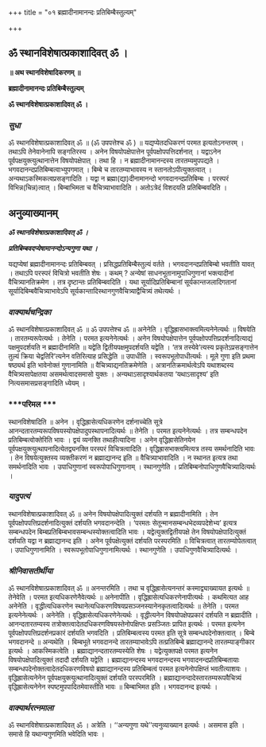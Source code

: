 +++
title = "०१ ब्रह्मादीनामानन्दः प्रतिबिम्बैस्तुल्यम्"

+++


## ॐ स्थानविशेषात्प्रकाशादिवत् ॐ ।

**॥ अथ स्थानविशेषादिकरणम् ॥**

**ब्रह्मादीनामानन्दः प्रतिबिम्बैस्तुल्यम्**

**ॐ स्थानविशेषात्प्रकाशादिवत् ॐ ।**

### ***सुधा***

ॐ स्थानविशेषात्प्रकाशादिवत् ॐ ॥ (ॐ उपपत्तेश्च ॐ ) ॥ यद्यप्येतदधिकरणं परमत इत्यतोऽनन्तरम् । तथाऽपि तेनेवानेनापि सङ्गतिरस्य । अनेन विषयोपक्षेपात्तेन पूर्वपक्षोपपत्तिदर्शनात् । यद्वाऽनेन पूर्वपक्षयुक्त्युत्थानात्तेन विषयोपक्षेपात् । तथा हि । न ब्रह्मादीनामानन्दस्य तारतम्यमुपपद्यते । भगवदानन्दप्रतिबिम्बत्वाभ्युपगमात् । बिम्बे च तारतम्याभावस्य न स्तानतोऽपीत्युक्तत्वात् । अन्यथाऽकस्मिकत्वप्रसङ्गादिति । यद्वा न ब्रह्मा(द्या)दीनामानन्दो भगवदानन्दप्रतिबिम्बः । परस्परं विभिन्न(चिन्न)त्वात् । बिम्बाभिमता च वैचित्र्याभावादिति । अतोऽत्रेदं विशदयति प्रतिबिम्बवदिति ।

## **अनुव्याख्यानम्**

***ॐ स्थानविशेषात्प्रकाशादिवत् ॐ ।***

***प्रतिबिम्बवदप्येषामानन्दोऽन्यगुणा यथा ।***

यद्यप्येषां ब्रह्मादीनामानन्दः प्रतिबिम्बवत् । प्रसिद्धप्रतिबिम्बैस्तुल्यं वर्तते । भगवदानन्दप्रतिबिम्बो भवतीति यावत् । तथाऽपि परस्परं विचित्रो भवतीति शेषः । कथम् ? अन्येषां साधनभूतानामुपाधिगुणानां भक्त्यादीनां वैचित्र्यानतिक्रमेण । तत्र दृष्टान्तः प्रतिबिम्बवदिति । यथा सूर्यादिप्रतिबिम्बानां सूर्यकान्तजलादिगतानां सूर्यादिबिम्बवैचित्र्याभावेऽपि सूर्यकान्तादिस्थानगुणवैचित्र्याद्वैचित्र्यं तथेत्यर्थः ।

### ***वाक्यार्थचन्द्रिका***

ॐ स्थानविशेषात्प्रकाशादिवत् ॐ ॥ ॐ उपपत्तेश्च ॐ ॥ अनेनेति । वृद्धिह्रासभाक्त्वमित्यनेनेत्यर्थः ॥ विषयेति । तारतम्यरूपेत्यर्थः । तेनेति । परमत इत्यनेनेत्यर्थः । अनेन विषयोपक्षेपात्तेन पूर्वपक्षोपपत्तिप्रदर्शनादित्याद्यं पक्षमुपदर्शयति न ब्रह्मादीनामिति ॥ यद्वेति द्वितीयपक्षमुपदर्शयति यद्वेति । ‘तत्र तस्येवे’त्यस्य प्रकृतेऽप्रसङ्गात्तेन तुल्यं क्रिया चेद्वतिरि’त्यनेन वतिरित्याह प्रसिद्धेति ॥ उपाधीति । स्वरूपभूतोपाधीत्यर्थः । मूले गुणा इति प्रथमा षष्ठ्यर्थ इति भावेनोक्तं गुणानामिति ॥ वैचित्र्याद्यनतिक्रमेणेति । अत्रानतिक्रमार्थत्वेऽपि यथाशब्दस्य वैचित्र्यसापेक्षतया असमर्थत्वादसमासो युक्तः । अन्यथाऽसादृश्यार्थकतया ‘यथाऽसादृश्य’ इति नित्यसमासप्रसङ्गादिति ध्येयम् ।

### ***परिमल ***

स्थानविशेषादिति ॥ अनेन । वृद्धिह्रासेत्यधिकरणेन दर्शनाच्चेति सूत्रे आनन्दतारतम्यरूपविषयस्योपक्षेपादुपस्थापनादित्यर्थः ॥ तेनेति । परमत इत्यनेनेत्यर्थः । तत्र सम्बन्धपदेन प्रतिबिम्बत्वोक्तेरिति भावः । द्वयं व्यनक्ति तथाहीत्यादिना । अनेन वृद्धिह्रासेतिनयेन पूर्वपक्षयुक्त्युत्थापनादित्येतद्व्यनक्ति परस्परं विचित्रत्वादिति । वृद्धिह्रासभाक्त्वमित्यत्र तस्य समर्थनादिति भावः । तेन विषयेत्युक्तस्य व्यक्तीकरणं न ब्रह्माद्यानन्द इति ॥ वैचित्र्याभावादिति । न स्थानत इत्यत्र तथा समर्थनादिति भावः । उपाधिगुणानां स्वरूपोपाधिगुणानाम् । स्थानगुणेति । प्रतिबिम्बनोपाधिगुणवैचित्र्यादित्यर्थः ।

### ***यादुपत्यं***

स्थानविशेषात्प्रकाशादिवत् ॐ ॥ अनेन विषयोपक्षेपादित्युक्तं दर्शयति न ब्रह्मादीनामिति । तेन पूर्वपक्षोपपत्तिप्रदर्शनादित्युक्तं दर्शयति भगवदानन्देति । ‘परमतः सेतून्मानसम्बन्धभेदव्यपदेशेभ्य’ इत्यत्र सम्बन्धपदेन बिम्बप्रतिबिम्बभावसम्बन्धस्योक्तत्वादिति भावः । यद्वेत्युक्तद्वितीयपक्षे तेन विषयोपक्षेपादित्युक्तं दर्शयति यद्वा न ब्रह्माद्यानन्द इति । अनेन पूर्वपक्षेत्युक्तं दर्शयति परस्परमिति ॥ विचित्रत्वात् तारतम्योपेतत्वात् । उपाधिगुणानामिति । स्वरूपभूतोपाधिगुणानामित्यर्थः । स्थानगुणेति । उपाधिगुणवैचित्र्यादित्यर्थः ।

### ***श्रीनिवासतीर्थीया***

ॐ स्थानविशेषात्प्रकाशादिवत् ॐ ॥ अनन्तरमिति । तथा च वृद्धिह्रासेत्यनन्तरं कस्माद्व्याख्यायत इत्यर्थः ॥ तेनेवेति । परमत इत्यधिकरणेनैवेत्यर्थः ॥ अनेनापीति । वृद्धिह्रासेत्यधिकरणेनापीत्यर्थः । कथमित्यत आह अनेनेति । वृद्धीत्यधिकरणेन स्थानेत्यधिकरणविषयप्रसञ्जनस्यानेनकृतत्वादित्यर्थः ॥ तेनेति । परमत इत्यनेनेत्यर्थः । अनेनेति । वृद्धिह्रासेत्यधिकरणेनेत्यर्थः । वृद्धीत्यनेन विषयोपक्षेपप्रकारं दर्शयति न ब्रह्मादीति । आनन्दतारतम्यस्य तत्रोक्तत्वादेतदधिकरणविषयस्तेनोपक्षिप्तः प्रसञ्जितः प्रापित इत्यर्थः । परमत इत्यनेन पूर्वपक्षोपपत्तिप्रदर्शनप्रकारं दर्शयति भगवदिति । प्रतिबिम्बत्वस्य परमत इति सूत्रे सम्बन्धपदेनोक्तत्वात् । बिम्बे भगवदानन्दे ॥ अन्यथेति । बिम्बभूते भगवदानन्दे तारतम्याभावेऽपि तत्प्रतिबिम्बे ब्रह्माद्यानन्दे तारतम्याङ्गीकार इत्यर्थः । आकस्मिकत्वेति । ब्रह्माद्यानन्दतारतम्यस्येति शेषः । यद्वेत्युक्तपक्षे परमत इत्यनेन विषयोपक्षेपादित्युक्तं तदादौ दर्शयति यद्वेति । ब्रह्माद्यानन्दस्य भगवदानन्दस्य भगवादनन्दप्रतिबिम्बतायाः सम्बन्धपदेनोक्तत्वादेतदधिकरणविषयो ब्रह्माद्यानन्दस्य प्रतिबिम्बत्वं परमत इत्यनेनोपक्षिप्तं भवतीत्याशयः । वृद्धिह्रासेत्यनेनेन पूर्वपक्षयुक्त्युत्थानादित्युक्तं दर्शयति परस्परमिति । ब्रह्माद्यानन्दादेस्तारतम्यरूपवैचित्र्यं वृद्धिह्रासेत्यनेनेन स्पष्टमुपपादितमेवास्तीति भावः ॥ बिम्बाभिमत इति । भगवदानन्द इत्यर्थः ।

### ***वाक्यार्थरत्नमाला***

ॐ स्थानविशेषात्प्रकाशादिवत् ॐ । अत्रेति । ‘‘अन्यगुणा यथे’’त्यनुव्याख्यान इत्यर्थः । असमास इति । समासे हि यथान्यगुणमिति भवेदिति भावः ।

